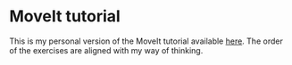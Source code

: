 
# MoveIt tutorial

This is my personal version of the MoveIt tutorial available [here](http://docs.ros.org/en/kinetic/api/moveit_tutorials/html/index.html). 
The order of the exercises are aligned with my way of thinking.

